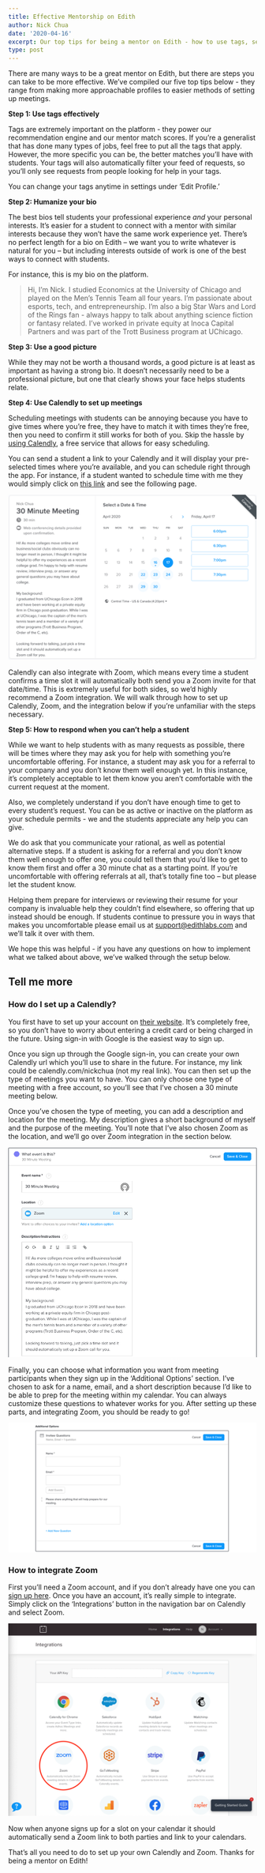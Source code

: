```yaml
---
title: Effective Mentorship on Edith
author: Nick Chua
date: '2020-04-16'
excerpt: Our top tips for being a mentor on Edith - how to use tags, set up your profile, and schedule meetings with students.
type: post
---
```



There are many ways to be a great mentor on Edith, but there are steps you can take to be more effective. We’ve compiled our five top tips below - they range from making more approachable profiles to easier methods of setting up meetings. 

**Step 1: Use tags effectively**

Tags are extremely important on the platform - they power our recommendation engine and our mentor match scores. If you’re a generalist that has done many types of jobs, feel free to put all the tags that apply. However, the more specific you can be, the better matches you’ll have with students. Your tags will also automatically filter your feed of requests, so you’ll only see requests from people looking for help in your tags. 

You can change your tags anytime in settings under ‘Edit Profile.’

**Step 2: Humanize your bio**

The best bios tell students your professional experience _and_ your personal interests. It’s easier for a student to connect with a mentor with similar interests because they won’t have the same work experience yet. There’s no perfect length for a bio on Edith – we want you to write whatever is natural for you – but including interests outside of work is one of the best ways to connect with students.

For instance, this is my bio on the platform. 

>Hi, I’m Nick. I studied Economics at the University of Chicago and played on the Men’s Tennis Team all four years. I’m passionate about esports, tech, and entrepreneurship. I’m also a big Star Wars and Lord of the Rings fan - always happy to talk about anything science fiction or fantasy related. I’ve worked in private equity at Inoca Capital Partners and was part of the Trott Business program at UChicago.

**Step 3: Use a good picture**

While they may not be worth a thousand words, a good picture is at least as important as having a strong bio. It doesn’t necessarily need to be a professional picture, but one that clearly shows your face helps students relate.

**Step 4: Use Calendly to set up meetings**

Scheduling meetings with students can be annoying because you have to give times where you’re free, they have to match it with times they’re free, then you need to confirm it still works for both of you. Skip the hassle by [using Calendly](https://calendly.com/), a free service that allows for easy scheduling.

You can send a student a link to your Calendly and it will display your pre-selected times where you’re available, and you can schedule right through the app. For instance, if a student wanted to schedule time with me they would simply click on [this link](https://calendly.com/nicktchua/30min) and see the following page. 

![](./Calendly1.png)

Calendly can also integrate with Zoom, which means every time a student confirms a time slot it will automatically both send you a Zoom invite for that date/time. This is extremely useful for both sides, so we’d highly recommend a Zoom integration. We will walk through how to set up Calendly, Zoom, and the integration below if you’re unfamiliar with the steps necessary.

**Step 5: How to respond when you can’t help a student**

While we want to help students with as many requests as possible, there will be times where they may ask you for help with something you’re uncomfortable offering. For instance, a student may ask you for a referral to your company and you don’t know them well enough yet. In this instance, it’s completely acceptable to let them know you aren’t comfortable with the current request at the moment. 

Also, we completely understand if you don’t have enough time to get to every student’s request. You can be as active or inactive on the platform as your schedule permits - we and the students appreciate any help you can give. 

We do ask that you communicate your rational, as well as potential alternative steps. If a student is asking for a referral and you don’t know them well enough to offer one, you could tell them that you’d like to get to know them first and offer a 30 minute chat as a starting point. If you’re uncomfortable with offering referrals at all, that’s totally fine too – but please let the student know. 

Helping them prepare for interviews or reviewing their resume for your company is invaluable help they couldn’t find elsewhere, so offering that up instead should be enough. If students continue to pressure you in ways that makes you uncomfortable please email us at [support@edithlabs.com](mailto:support@edithlabs.com) and we’ll talk it over with them. 

We hope this was helpful - if you have any questions on how to implement what we talked about above, we’ve walked through the setup below. 

## Tell me more

### How do I set up a Calendly?

You first have to set up your account on [their website](https://calendly.com/). It’s completely free, so you don’t have to worry about entering a credit card or being charged in the future. Using sign-in with Google is the easiest way to sign up. 

Once you sign up through the Google sign-in, you can create your own Calendly url which you’ll use to share in the future. For instance, my link could be calendly.com/nickchua (not my real link). You can then set up the type of meetings you want to have. You can only choose one type of meeting with a free account, so you’ll see that I’ve chosen a 30 minute meeting below. 

Once you’ve chosen the type of meeting, you can add a description and location for the meeting. My description gives a short background of myself and the purpose of the meeting. You’ll note that I’ve also chosen Zoom as the location, and we’ll go over Zoom integration in the section below. 

![](./Calendly2.png)

Finally, you can choose what information you want from meeting participants when they sign up in the ‘Additional Options’ section. I’ve chosen to ask for a name, email, and a short description because I’d like to be able to prep for the meeting within my calendar. You can always customize these questions to whatever works for you. After setting up these parts, and integrating Zoom, you should be ready to go! 

![](./calendly3.png)

### How to integrate Zoom

First you’ll need a Zoom account, and if you don’t already have one you can [sign up here](https://zoom.us/). Once you have an account, it’s really simple to integrate. Simply click on the ‘Integrations’ button in the navigation bar on Calendly and select Zoom.

![](./Zoom1.png)

Now when anyone signs up for a slot on your calendar it should automatically send a Zoom link to both parties and link to your calendars. 

That’s all you need to do to set up your own Calendly and Zoom. Thanks for being a mentor on Edith! 